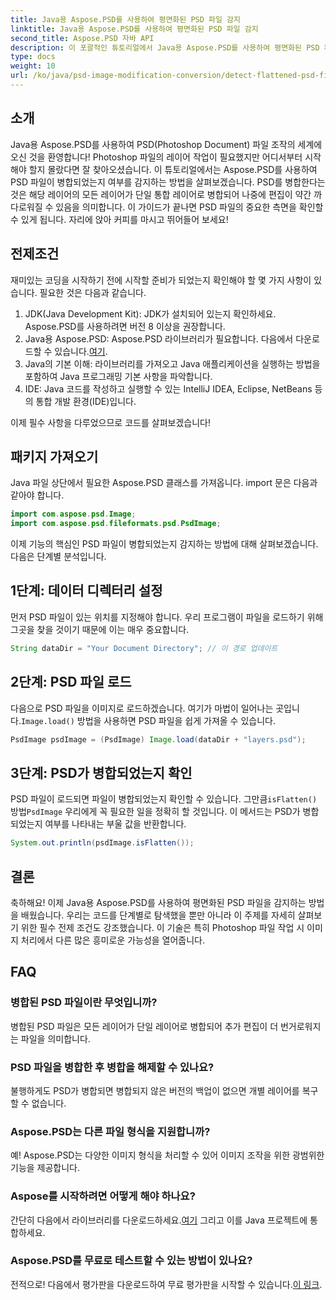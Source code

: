 ```yaml
---
title: Java용 Aspose.PSD를 사용하여 평면화된 PSD 파일 감지
linktitle: Java용 Aspose.PSD를 사용하여 평면화된 PSD 파일 감지
second_title: Aspose.PSD 자바 API
description: 이 포괄적인 튜토리얼에서 Java용 Aspose.PSD를 사용하여 평면화된 PSD 파일을 감지하는 방법을 단계별로 알아보세요.
type: docs
weight: 10
url: /ko/java/psd-image-modification-conversion/detect-flattened-psd-files/
---
```

## 소개

Java용 Aspose.PSD를 사용하여 PSD(Photoshop Document) 파일 조작의 세계에 오신 것을 환영합니다! Photoshop 파일의 레이어 작업이 필요했지만 어디서부터 시작해야 할지 몰랐다면 잘 찾아오셨습니다. 이 튜토리얼에서는 Aspose.PSD를 사용하여 PSD 파일이 병합되었는지 여부를 감지하는 방법을 살펴보겠습니다. PSD를 병합한다는 것은 해당 레이어의 모든 레이어가 단일 통합 레이어로 병합되어 나중에 편집이 약간 까다로워질 수 있음을 의미합니다. 이 가이드가 끝나면 PSD 파일의 중요한 측면을 확인할 수 있게 됩니다. 자리에 앉아 커피를 마시고 뛰어들어 보세요!

## 전제조건

재미있는 코딩을 시작하기 전에 시작할 준비가 되었는지 확인해야 할 몇 가지 사항이 있습니다. 필요한 것은 다음과 같습니다.

1. JDK(Java Development Kit): JDK가 설치되어 있는지 확인하세요. Aspose.PSD를 사용하려면 버전 8 이상을 권장합니다.
2.  Java용 Aspose.PSD: Aspose.PSD 라이브러리가 필요합니다. 다음에서 다운로드할 수 있습니다.[여기](https://releases.aspose.com/psd/java/).
3. Java의 기본 이해: 라이브러리를 가져오고 Java 애플리케이션을 실행하는 방법을 포함하여 Java 프로그래밍 기본 사항을 파악합니다.
4. IDE: Java 코드를 작성하고 실행할 수 있는 IntelliJ IDEA, Eclipse, NetBeans 등의 통합 개발 환경(IDE)입니다.

이제 필수 사항을 다루었으므로 코드를 살펴보겠습니다!

## 패키지 가져오기

Java 파일 상단에서 필요한 Aspose.PSD 클래스를 가져옵니다. import 문은 다음과 같아야 합니다.

```java
import com.aspose.psd.Image;
import com.aspose.psd.fileformats.psd.PsdImage;
```

이제 기능의 핵심인 PSD 파일이 병합되었는지 감지하는 방법에 대해 살펴보겠습니다. 다음은 단계별 분석입니다.

## 1단계: 데이터 디렉터리 설정

먼저 PSD 파일이 있는 위치를 지정해야 합니다. 우리 프로그램이 파일을 로드하기 위해 그곳을 찾을 것이기 때문에 이는 매우 중요합니다.

```java
String dataDir = "Your Document Directory"; // 이 경로 업데이트
```

## 2단계: PSD 파일 로드

 다음으로 PSD 파일을 이미지로 로드하겠습니다. 여기가 마법이 일어나는 곳입니다.`Image.load()` 방법을 사용하면 PSD 파일을 쉽게 가져올 수 있습니다.

```java
PsdImage psdImage = (PsdImage) Image.load(dataDir + "layers.psd");
```

## 3단계: PSD가 병합되었는지 확인

PSD 파일이 로드되면 파일이 병합되었는지 확인할 수 있습니다. 그만큼`isFlatten()` 방법`PsdImage` 우리에게 꼭 필요한 일을 정확히 할 것입니다. 이 메서드는 PSD가 병합되었는지 여부를 나타내는 부울 값을 반환합니다.

```java
System.out.println(psdImage.isFlatten());
```

## 결론

축하해요! 이제 Java용 Aspose.PSD를 사용하여 평면화된 PSD 파일을 감지하는 방법을 배웠습니다. 우리는 코드를 단계별로 탐색했을 뿐만 아니라 이 주제를 자세히 살펴보기 위한 필수 전제 조건도 강조했습니다. 이 기술은 특히 Photoshop 파일 작업 시 이미지 처리에서 다른 많은 흥미로운 가능성을 열어줍니다.

## FAQ

### 병합된 PSD 파일이란 무엇입니까?
병합된 PSD 파일은 모든 레이어가 단일 레이어로 병합되어 추가 편집이 더 번거로워지는 파일을 의미합니다.

### PSD 파일을 병합한 후 병합을 해제할 수 있나요?
불행하게도 PSD가 병합되면 병합되지 않은 버전의 백업이 없으면 개별 레이어를 복구할 수 없습니다.

### Aspose.PSD는 다른 파일 형식을 지원합니까?
예! Aspose.PSD는 다양한 이미지 형식을 처리할 수 있어 이미지 조작을 위한 광범위한 기능을 제공합니다.

### Aspose를 시작하려면 어떻게 해야 하나요?
 간단히 다음에서 라이브러리를 다운로드하세요.[여기](https://releases.aspose.com/psd/java/) 그리고 이를 Java 프로젝트에 통합하세요.

### Aspose.PSD를 무료로 테스트할 수 있는 방법이 있나요?
 전적으로! 다음에서 평가판을 다운로드하여 무료 평가판을 시작할 수 있습니다.[이 링크](https://releases.aspose.com/).